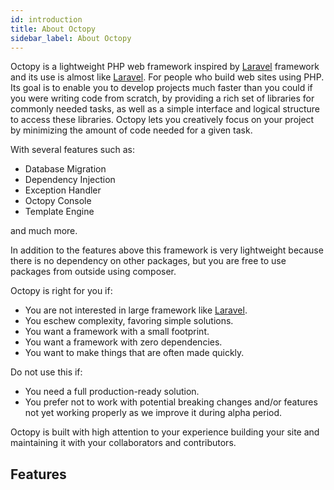 ```yaml
---
id: introduction
title: About Octopy
sidebar_label: About Octopy
---
```


Octopy is a lightweight PHP web framework inspired by [Laravel](https://laravel.com/) framework and its use is almost like [Laravel](https://laravel.com/). For people who build web sites using PHP. Its goal is to enable you to develop projects much faster than you could if you were writing code from scratch, by providing a rich set of libraries for commonly needed tasks, as well as a simple interface and logical structure to access these libraries. Octopy lets you creatively focus on your project by minimizing the amount of code needed for a given task.

With several features such as:

* Database Migration
* Dependency Injection
* Exception Handler
* Octopy Console
* Template Engine

and much more.

In addition to the features above this framework is very lightweight because there is no dependency on other packages, but you are free to use packages from outside using composer.

Octopy is right for you if:

* You are not interested in large framework like [Laravel](https://laravel.com/).
* You eschew complexity, favoring simple solutions.
* You want a framework with a small footprint.
* You want a framework with zero dependencies.
* You want to make things that are often made quickly.

Do not use this if:

* You need a full production-ready solution.
* You prefer not to work with potential breaking changes and/or features not yet working properly as we improve it during alpha period.

Octopy is built with high attention to your experience building your site and maintaining it with your collaborators and contributors.

## Features